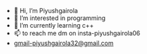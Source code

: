 - 👋 Hi, I’m Piyushgairola
- 👀 I’m interested in programming
- 🌱 I’m currently learning c++
- 📫 to reach me dm on insta-piyushgairola06
-    gmail-piyushgairola32@gmail.com

<!---
Piyushgairola06/Piyushgairola06 is a ✨ special ✨ repository because its `README.md` (this file) appears on your GitHub profile.
You can click the Preview link to take a look at your changes.
--->
